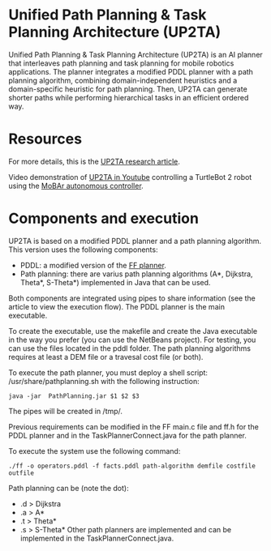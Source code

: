 # Unified Path Planning &amp; Task Planning Architecture (UP2TA)
Unified Path Planning &amp; Task Planning Architecture (UP2TA) is an AI planner that interleaves path planning and task planning for mobile robotics applications. The planner integrates a modified PDDL planner with a path planning algorithm, combining domain-independent heuristics and a domain-specific heuristic for path planning. Then, UP2TA can generate shorter paths while performing hierarchical tasks in an efficient ordered way. 

# Resources

For more details, this is the [UP2TA research article](https://doi.org/10.1016/j.robot.2016.04.010).

Video demonstration of [UP2TA in Youtube](https://www.youtube.com/watch?v=iRlg25wF6jw) controlling a TurtleBot 2 robot using the [MoBAr autonomous controller](https://github.com/ISG-UAH/mobar-turtlebot).


# Components and execution

UP2TA is based on a modified PDDL planner and a path planning algorithm. This version uses the following components:
- PDDL: a modified version of the [FF planner](https://fai.cs.uni-saarland.de/hoffmann/ff.html).
- Path planning: there are varius path planning algorithms (A*, Dijkstra, Theta*, S-Theta*) implemented in Java that can be used.

Both components are integrated using pipes to share information (see the article to view the execution flow). The PDDL planner is the main executable.

To create the executable, use the makefile and create the Java executable in the way you prefer (you can use the NetBeans project). For testing, you can use the files located in the pddl folder.  The path planning algorithms requires at least a DEM file or a travesal cost file (or both).

To execute the path planner, you must deploy a shell script: /usr/share/pathplanning.sh with the following instruction:

```java -jar  PathPlanning.jar $1 $2 $3```

The pipes will be created in /tmp/. 

Previous requirements can be modified in the FF main.c file and ff.h for the PDDL planner and in the TaskPlannerConnect.java for the path planner.

To execute the system use the following command:

```./ff -o operators.pddl -f facts.pddl path-algorithm demfile costfile outfile```

Path planning can be (note the dot):
- .d > Dijkstra
- .a > A*
- .t > Theta*
- .s > S-Theta*
Other path planners are implemented and can be implemented in the TaskPlannerConnect.java.
